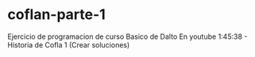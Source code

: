 # coflan-parte-1
Ejercicio de programacion de curso Basico de Dalto
En youtube 1:45:38 - Historia de Cofla 1 (Crear soluciones)

